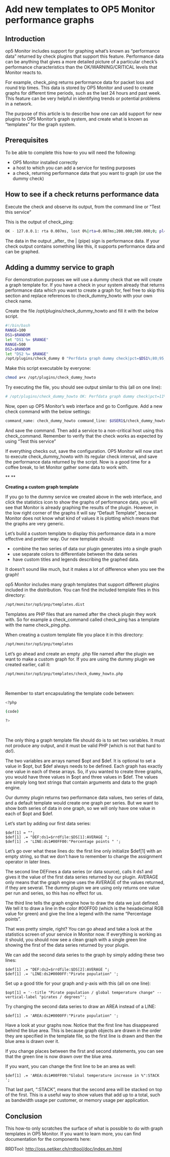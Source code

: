 # Add new templates to OP5 Monitor performance graphs

## **Introduction**

op5 Monitor includes support for graphing what’s known as “performance data” returned by check plugins that support this feature. Performance data can be anything that gives a more detailed picture of a particular check’s performance characteristics than the OK/WARNING/CRITICAL levels that Monitor reacts to.

For example, check\_ping returns performance data for packet loss and round trip times. This data is stored by OP5 Monitor and used to create graphs for different time periods, such as the last 24 hours and past week. This feature can be very helpful in identifying trends or potential problems in a network.

The purpose of this article is to describe how one can add support for new plugins to OP5 Monitor’s graph system, and create what is known as “templates” for the graph system.

## **Prerequisites**

To be able to complete this how-to you will need the following:

-   OP5 Monitor installed correctly
-   a host to which you can add a service for testing purposes
-   a check, returning performance data that you want to graph (or use the dummy check)

## **How to see if a check returns performance data**

Execute the check and observe its output, from the command line or “Test this service”

This is the output of check\_ping:

``` {.bash data-syntaxhighlighter-params="brush: bash; gutter: false; theme: Confluence" data-theme="Confluence" style="brush: bash; gutter: false; theme: Confluence"}
OK - 127.0.0.1: rta 0.007ms, lost 0%|rta=0.007ms;200.000;500.000;0; pl=0%;40;80;;
```

The data in the output \_after\_ the | (pipe) sign is performance data. If your check output contains something like this, it supports performance data and can be graphed.

## **Adding a dummy service to graph**

For demonstration purposes we will use a dummy check that we will create a graph template for. If you have a check in your system already that returns performance data which you want to create a graph for, feel free to skip this section and replace references to check\_dummy\_howto with your own check name.

Create the file /opt/plugins/check\_dummy\_howto and fill it with the below script.

``` {.bash data-syntaxhighlighter-params="brush: bash; gutter: false; theme: Confluence" data-theme="Confluence" style="brush: bash; gutter: false; theme: Confluence"}
#!/bin/bash
RANGE=100
DS1=$RANDOM
let "DS1 %= $RANGE"
RANGE=500
DS2=$RANDOM
let "DS2 %= $RANGE"
/opt/plugins/check_dummy 0 "Perfdata graph dummy check|pct=$DS1%;80;95;0; val=$DS2;350;450;0;"
```

Make this script executable by everyone:

``` {.bash data-syntaxhighlighter-params="brush: bash; gutter: false; theme: Confluence" data-theme="Confluence" style="brush: bash; gutter: false; theme: Confluence"}
chmod a+x /opt/plugins/check_dummy_howto
```

Try executing the file, you should see output similar to this (all on one line):

``` {.bash data-syntaxhighlighter-params="brush: bash; gutter: false; theme: Confluence" data-theme="Confluence" style="brush: bash; gutter: false; theme: Confluence"}
# /opt/plugins/check_dummy_howto OK: Perfdata graph dummy check|pct=11%;80;95;;val=139;350;450;;
```

Now, open up OP5 Monitor’s web interface and go to Configure. Add a new check command with the below settings:

``` {.bash data-syntaxhighlighter-params="brush: bash; gutter: false; theme: Confluence" data-theme="Confluence" style="brush: bash; gutter: false; theme: Confluence"}
command_name: check_dummy_howto command_line: $USER1$/check_dummy_howto
```

And save the command. Then add a service to a non-critical host using this check\_command. Remember to verify that the check works as expected by using “Test this service”

If everything checks out, save the configuration. OP5 Monitor will now start to execute check\_dummy\_howto with its regular check interval, and save the performance data returned by the script. Now is a good time for a coffee break, to let Monitor gather some data to work with.

**
**

**Creating a custom graph template**

If you go to the dummy service we created above in the web interface, and click the statistics icon to show the graphs of performance data, you will see that Monitor is already graphing the results of the plugin. However, in the low right corner of the graphs it will say “Default Template”, because Monitor does not know what kind of values it is plotting which means that the graphs are very generic.

Let’s build a custom template to display this performance data in a more effective and prettier way. Our new template should:

-   combine the two series of data our plugin generates into a single graph
-   use separate colors to differentiate between the data series
-   have custom titles and legends describing the graphed data.

It doesn’t sound like much, but it makes a lot of difference when you see the graph!

op5 Monitor includes many graph templates that support different plugins included in the distribution. You can find the included template files in this directory:

``` {.bash data-syntaxhighlighter-params="brush: bash; gutter: false; theme: Confluence" data-theme="Confluence" style="brush: bash; gutter: false; theme: Confluence"}
/opt/monitor/op5/pnp/templates.dist
```

Templates are PHP files that are named after the check plugin they work with. So for example a check\_command called check\_ping has a template with the name check\_ping.php.

When creating a custom template file you place it in this directory:

``` {.bash data-syntaxhighlighter-params="brush: bash; gutter: false; theme: Confluence" data-theme="Confluence" style="brush: bash; gutter: false; theme: Confluence"}
/opt/monitor/op5/pnp/templates
```

Let’s go ahead and create an empty .php file named after the plugin we want to make a custom graph for. If you are using the dummy plugin we created earlier, call it:

``` {.bash data-syntaxhighlighter-params="brush: bash; gutter: false; theme: Confluence" data-theme="Confluence" style="brush: bash; gutter: false; theme: Confluence"}
/opt/monitor/op5/pnp/templates/check_dummy_howto.php
```

 

Remember to start encapsulating the template code between:

``` {.bash data-syntaxhighlighter-params="brush: bash; gutter: false; theme: Confluence" data-theme="Confluence" style="brush: bash; gutter: false; theme: Confluence"}
<?php

(code)

?>
```

 

The only thing a graph template file should do is to set two variables. It must not produce any output, and it must be valid PHP (which is not that hard to do!).

The two variables are arrays named \$opt and \$def. It is optional to set a value in \$opt, but \$def always needs to be defined. Each graph has exactly one value in each of these arrays. So, if you wanted to create three graphs, you would have three values in \$opt and three values in \$def. The values are simply long text strings that contain arguments and data to the graph engine.

Our dummy plugin returns two performance data values, two series of data, and a default template would create one graph per series. But we want to show both series of data in one graph, so we will only have one value in each of \$opt and \$def.

Let’s start by adding our first data series:

``` {.php data-syntaxhighlighter-params="brush: php; gutter: false; theme: Confluence" data-theme="Confluence" style="brush: php; gutter: false; theme: Confluence"}
$def[1] = ""; 
$def[1] .= "DEF:ds1=$rrdfile:$DS[1]:AVERAGE ";
$def[1] .= 'LINE:ds1#00FF00:"Percentage points " ';
```

Let’s go over what these lines do: the first line only initialize \$def[1] with an empty string, so that we don’t have to remember to change the assignment operator in later lines.

The second line DEFines a data series (or data source), calls it ds1 and gives it the value of the first data series returned by our plugin. AVERAGE only means that the graph engine uses the AVERAGE of the values returned, if they are several. The dummy plugin we are using only returns one value per run and series, so this has no effect for us.

The third line tells the graph engine how to draw the data we just defined. We tell it to draw a line in the color \#00FF00 (which is the hexadecimal RGB value for green) and give the line a legend with the name “Percentage points”.

That was pretty simple, right? You can go ahead and take a look at the statistics screen of your service in Monitor now. If everything is working as it should, you should now see a clean graph with a single green line showing the first of the data series returned by your plugin.

We can add the second data series to the graph by simply adding these two lines:

``` {.php data-syntaxhighlighter-params="brush: php; gutter: false; theme: Confluence" data-theme="Confluence" style="brush: php; gutter: false; theme: Confluence"}
$def[1] .= "DEF:ds2=$rrdfile:$DS[2]:AVERAGE ";
$def[1] .= 'LINE:ds2#0000FF:"Pirate population" ';
```

Set up a good title for your graph and y-axis with this (all on one line):

``` {.php data-syntaxhighlighter-params="brush: php; gutter: false; theme: Confluence" data-theme="Confluence" style="brush: php; gutter: false; theme: Confluence"}
$opt[1] = '--title "Pirate population / global temperature change" --vertical-label "pirates / degrees"';
```

Try changing the second data series to draw an AREA instead of a LINE:

``` {.php data-syntaxhighlighter-params="brush: php; gutter: false; theme: Confluence" data-theme="Confluence" style="brush: php; gutter: false; theme: Confluence"}
$def[1] .= 'AREA:ds2#0000FF:"Pirate population" ';
```

Have a look at your graphs now. Notice that the first line has disappeared behind the blue area. This is because graph objects are drawn in the order they are specified in the template file, so the first line is drawn and then the blue area is drawn over it.

If you change places between the first and second statements, you can see that the green line is now drawn over the blue area.

If you want, you can change the first line to be an area as well:

``` {.php data-syntaxhighlighter-params="brush: php; gutter: false; theme: Confluence" data-theme="Confluence" style="brush: php; gutter: false; theme: Confluence"}
$def[1] .= 'AREA:ds1#00FF00:"Global temperature increase in %":STACK ';
```

That last part, “:STACK”, means that the second area will be stacked on top of the first. This is a useful way to show values that add up to a total, such as bandwidth usage per customer, or memory usage per application.

## **Conclusion**

This how-to only scratches the surface of what is possible to do with graph templates in OP5 Monitor. If you want to learn more, you can find documentation for the components here:

RRDTool: <http://oss.oetiker.ch/rrdtool/doc/index.en.html>

 

 

